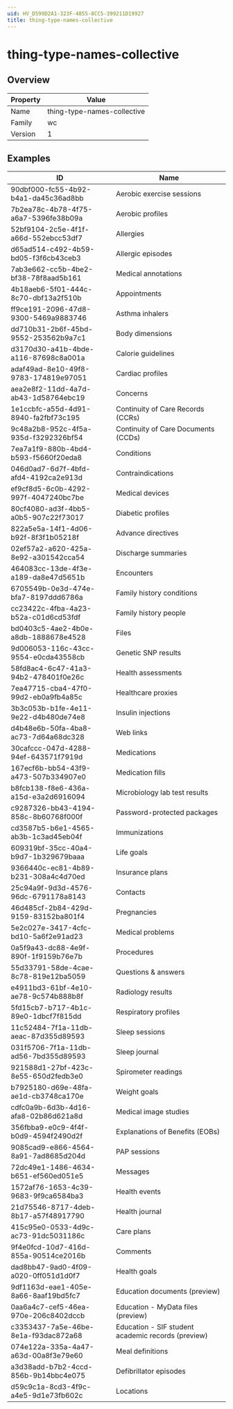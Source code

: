 ```yaml
---
uid: HV_D599D2A1-323F-4855-8CC5-399211D19927
title: thing-type-names-collective
---
```


# thing-type-names-collective

## Overview

Property|Value
---|--- 
Name|thing-type-names-collective 
Family|wc 
Version|1

## Examples

ID|Name
---|--- 
90dbf000-fc55-4b92-b4a1-da45c36ad8bb|Aerobic exercise sessions 
7b2ea78c-4b78-4f75-a6a7-5396fe38b09a|Aerobic profiles 
52bf9104-2c5e-4f1f-a66d-552ebcc53df7|Allergies 
d65ad514-c492-4b59-bd05-f3f6cb43ceb3|Allergic episodes 
7ab3e662-cc5b-4be2-bf38-78f8aad5b161|Medical annotations 
4b18aeb6-5f01-444c-8c70-dbf13a2f510b|Appointments 
ff9ce191-2096-47d8-9300-5469a9883746|Asthma inhalers 
dd710b31-2b6f-45bd-9552-253562b9a7c1|Body dimensions 
d3170d30-a41b-4bde-a116-87698c8a001a|Calorie guidelines 
adaf49ad-8e10-49f8-9783-174819e97051|Cardiac profiles 
aea2e8f2-11dd-4a7d-ab43-1d58764ebc19|Concerns 
1e1ccbfc-a55d-4d91-8940-fa2fbf73c195|Continuity of Care Records (CCRs) 
9c48a2b8-952c-4f5a-935d-f3292326bf54|Continuity of Care Documents (CCDs) 
7ea7a1f9-880b-4bd4-b593-f5660f20eda8|Conditions 
046d0ad7-6d7f-4bfd-afd4-4192ca2e913d|Contraindications 
ef9cf8d5-6c0b-4292-997f-4047240bc7be|Medical devices 
80cf4080-ad3f-4bb5-a0b5-907c22f73017|Diabetic profiles 
822a5e5a-14f1-4d06-b92f-8f3f1b05218f|Advance directives 
02ef57a2-a620-425a-8e92-a301542cca54|Discharge summaries 
464083cc-13de-4f3e-a189-da8e47d5651b|Encounters 
6705549b-0e3d-474e-bfa7-8197ddd6786a|Family history conditions 
cc23422c-4fba-4a23-b52a-c01d6cd53fdf|Family history people 
bd0403c5-4ae2-4b0e-a8db-1888678e4528|Files 
9d006053-116c-43cc-9554-e0cda43558cb|Genetic SNP results 
58fd8ac4-6c47-41a3-94b2-478401f0e26c|Health assessments 
7ea47715-cba4-47f0-99d2-eb0a9fb4a85c|Healthcare proxies 
3b3c053b-b1fe-4e11-9e22-d4b480de74e8|Insulin injections 
d4b48e6b-50fa-4ba8-ac73-7d64a68dc328|Web links 
30cafccc-047d-4288-94ef-643571f7919d|Medications 
167ecf6b-bb54-43f9-a473-507b334907e0|Medication fills 
b8fcb138-f8e6-436a-a15d-e3a2d6916094|Microbiology lab test results 
c9287326-bb43-4194-858c-8b60768f000f|Password-protected packages 
cd3587b5-b6e1-4565-ab3b-1c3ad45eb04f|Immunizations 
609319bf-35cc-40a4-b9d7-1b329679baaa|Life goals 
9366440c-ec81-4b89-b231-308a4c4d70ed|Insurance plans 
25c94a9f-9d3d-4576-96dc-6791178a8143|Contacts 
46d485cf-2b84-429d-9159-83152ba801f4|Pregnancies 
5e2c027e-3417-4cfc-bd10-5a6f2e91ad23|Medical problems 
0a5f9a43-dc88-4e9f-890f-1f9159b76e7b|Procedures 
55d33791-58de-4cae-8c78-819e12ba5059|Questions & answers 
e4911bd3-61bf-4e10-ae78-9c574b888b8f|Radiology results 
5fd15cb7-b717-4b1c-89e0-1dbcf7f815dd|Respiratory profiles 
11c52484-7f1a-11db-aeac-87d355d89593|Sleep sessions 
031f5706-7f1a-11db-ad56-7bd355d89593|Sleep journal 
921588d1-27bf-423c-8e55-650d2fedb3e0|Spirometer readings 
b7925180-d69e-48fa-ae1d-cb3748ca170e|Weight goals 
cdfc0a9b-6d3b-4d16-afa8-02b86d621a8d|Medical image studies 
356fbba9-e0c9-4f4f-b0d9-4594f2490d2f|Explanations of Benefits (EOBs) 
9085cad9-e866-4564-8a91-7ad8685d204d|PAP sessions 
72dc49e1-1486-4634-b651-ef560ed051e5|Messages 
1572af76-1653-4c39-9683-9f9ca6584ba3|Health events 
21d75546-8717-4deb-8b17-a57f48917790|Health journal 
415c95e0-0533-4d9c-ac73-91dc5031186c|Care plans 
9f4e0fcd-10d7-416d-855a-90514ce2016b|Comments 
dad8bb47-9ad0-4f09-a020-0ff051d1d0f7|Health goals 
9df1163d-eae1-405e-8a66-8aaf19bd5fc7|Education documents (preview) 
0aa6a4c7-cef5-46ea-970e-206c8402dccb|Education - MyData files (preview) 
c3353437-7a5e-46be-8e1a-f93dac872a68|Education - SIF student academic records (preview) 
074e122a-335a-4a47-a63d-00a8f3e79e60|Meal definitions 
a3d38add-b7b2-4ccd-856b-9b14bbc4e075|Defibrillator episodes 
d59c9c1a-8cd3-4f9c-a4e5-9d1e73fb602c|Locations